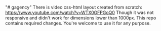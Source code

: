 "# gagency" 
There is video css-html layout created from scratch:
https://www.youtube.com/watch?v=WTX0GFPGoQ0
Though it was not responsive and didn't work for dimensions lower than 1000px. This repo contains required changes. You're welcome to use it for any purpose.